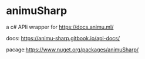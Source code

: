 # animuSharp

a c# APIi wrapper for https://docs.animu.ml/

docs: https://animu-sharp.gitbook.io/api-docs/

pacage:https://www.nuget.org/packages/animuSharp/
